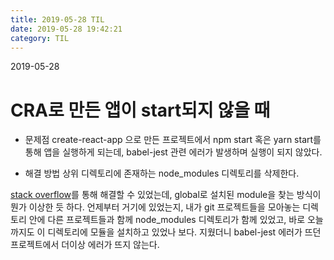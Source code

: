 ```yaml
---
title: 2019-05-28 TIL
date: 2019-05-28 19:42:21
category: TIL
---
```

2019-05-28

# CRA로 만든 앱이 start되지 않을 때

- 문제점
create-react-app 으로 만든 프로젝트에서 npm start 혹은 yarn start를 통해 앱을 실행하게 되는데, babel-jest 관련 에러가 발생하며 실행이 되지 않았다.

- 해결 방법
상위 디렉토리에 존재하는 node_modules 디렉토리를 삭제한다.

[stack overflow](https://stackoverflow.com/questions/53089122/issue-with-babel-jest-dependency-when-running-npm-start-in-a-react-app/53093421)를 통해 해결할 수 있었는데,
global로 설치된 module을 찾는 방식이 뭔가 이상한 듯 하다.
언제부터 거기에 있었는지, 내가 git 프로젝트들을 모아놓는 디렉토리 안에 다른 프로젝트들과 함께 node_modules 디렉토리가 함께 있었고, 바로 오늘까지도 이 디렉토리에 모듈을 설치하고 있었나 보다.
지웠더니 babel-jest 에러가 뜨던 프로젝트에서 더이상 에러가 뜨지 않는다.
<!--stackedit_data:
eyJoaXN0b3J5IjpbLTQzMDczNzE5N119
-->
